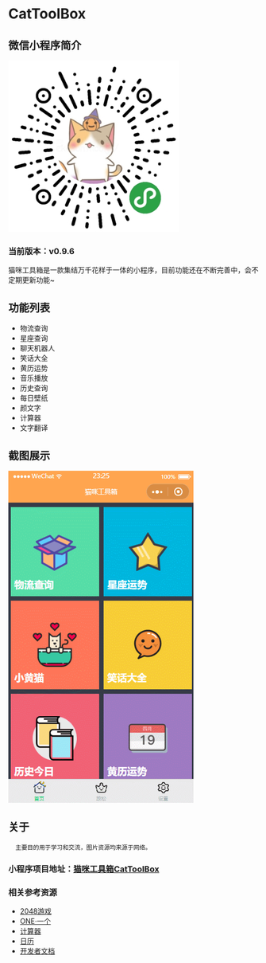 # CatToolBox
## 微信小程序简介

<img src="img/logo.jpg">

### 当前版本：v0.9.6

猫咪工具箱是一款集结万千花样于一体的小程序，目前功能还在不断完善中，会不定期更新功能~

## 功能列表

- 物流查询
- 星座查询
- 聊天机器人
- 笑话大全
- 黄历运势
- 音乐播放
- 历史查询
- 每日壁纸
- 颜文字
- 计算器
- 文字翻译

## 截图展示

<img src="img/show.gif">

## 关于

      主要目的用于学习和交流，图片资源均来源于网络。

### 小程序项目地址：[猫咪工具箱CatToolBox](https://github.com/TangerineSpecter/CatToolBox)

### 相关参考资源

- [2048游戏](https://github.com/gabrielecirulli/2048)
- [ONE·一个](https://github.com/ahonn/weapp-one)
- [计算器](https://github.com/dunizb/wxapp-sCalc)
- [日历](https://github.com/treadpit/wx_calendar)
- [开发者文档](https://mp.weixin.qq.com/debug/wxadoc/dev/index.html)